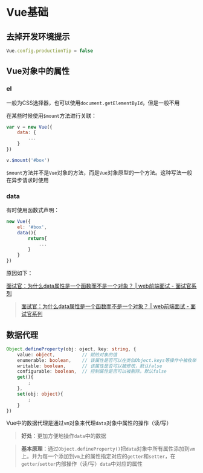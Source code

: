 # Vue基础

## 去掉开发环境提示

```javascript
Vue.config.productionTip = false
```

## Vue对象中的属性

### el

一般为CSS选择器，也可以使用`document.getElementById`，但是一般不用

在某些时候使用`$mount`方法进行关联：

```javascript
var v = new Vue({
    data: {
        ...
    }
})

v.$mount('#box')
```

`$mount`方法并不是`Vue`对象的方法，而是`Vue`对象原型的一个方法。这种写法一般在异步请求时使用

### data

有时使用函数式声明：

```javascript
new Vue({
    el: '#box',
    data(){
        return{
            ...
        }
    }
})
```

原因如下：

[面试官：为什么data属性是一个函数而不是一个对象？ | web前端面试 - 面试官系列](https://vue3js.cn/interview/vue/data.html ':include height=700px')

>   [面试官：为什么data属性是一个函数而不是一个对象？ | web前端面试 - 面试官系列](https://vue3js.cn/interview/vue/data.html)

## 数据代理

```typescript
Object.defineProperty(obj: oject, key: string, {
	value: object,			// 赋给对象的值
	enumerable: boolean,	// 该属性是否可以在类似Object.keys等操作中被枚举，默认false
	writable: boolean,		// 该属性是否可以被修改，默认false
	configurable: boolean,	// 控制属性是否可以被删除，默认false
	get(){
    	;
	},
	set(obj: object){
        ;
    }
})
```

Vue中的数据代理是通过`vm`对象来代理`data`对象中属性的操作（读/写）

>   **好处**：更加方便地操作`data`中的数据

>   **基本原理**：通过`Object.defineProperty()`把`data`对象中所有属性添加到`vm`上。并为每一个添加到`vm`上的属性指定对应的`getter`和`setter`，在`getter`/`setter`内部操作（读/写）`data`中对应的属性
